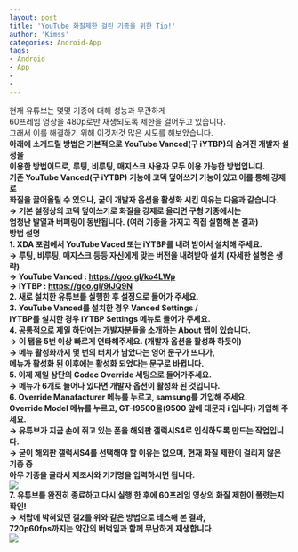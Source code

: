 ```yaml
---
layout: post
title: 'YouTube 화질제한 걸린 기종을 위한 Tip!'
author: 'Kimss'
categories: Android-App
tags:
- Android
- App
-
-
---
```



<script> location.href='https://cafe.naver.com/develoid/792442' ; </script>

<div><span>현재 유튜브는&nbsp;</span><span>몇몇 기종에 대해&nbsp;</span><span>성능과 무관하게</span></div><div><span>60프레임 영상을 480p로만 재생되도록 제한을 걸어두고 있습니다.</span></div><div><span>그래서 이를 해결하기 위해 이것저것 많은 시도를 해보았습니다.</span></div><div><span><b></span></div><div><span>아래에 소개드릴 방법은 기본적으로&nbsp;</span><span>YouTube Vanced(구 iYTBP)의 숨겨진 개발자 설정을</span></div><div><span>이용한 방법이므로,&nbsp;</span><span><b>루팅, 비루팅, 매지스크 사용자 모두 이용 가능한 방법</b>입니다.</span></div><div><span><b></span></div><div><span>기존&nbsp;</span><span>YouTube Vanced(구 iYTBP) 기능에 코덱 덮어쓰기 기능이 있고&nbsp;</span><span>이를 통해 강제로</span></div><div><span>화질을 끌어올릴 수 있으나,&nbsp;</span><span>굳이&nbsp;</span><span>개발자 옵션을 활성화 시킨 이유는 다음과 같습니다.</span></div><div><span>→</span><span>&nbsp;</span><span>기본 설정상의 코덱 덮어쓰기로 화질을 강제로 올리면&nbsp;</span><span>구형 기종에서는</span></div><div><span>엄청난 발열과 버퍼링이 동반됩니다.&nbsp;</span><span>(여러 기종을 가지고 직접 실험해 본 결과)</span></div><div><span><b></span></div><div><span><b><span>방법 설명</span></b></span></div><div><span><b></span></div><div><span><span><b><span>1.</span></b></span> XDA 포럼에서 YouTube Vaced 또는 iYTBP를 내려 받아서 설치해 주세요.</span></div><div><span>→ 루팅, 비루팅, 매지스크 등등 자신에게 맞는 버전을 내려받아 설치 (자세한 설명은 생략)</span></div><div><span>→</span><span>&nbsp;YouTube Vanced :&nbsp;</span><span><a href="https://goo.gl/ko4LWp"><span>https://goo.gl/ko4LWp</span></a>&nbsp;</span></div><div><span>→</span><span>&nbsp;iYTBP :&nbsp;<a href="https://goo.gl/9lJQ9N"><span>https://goo.gl/9lJQ9N</span></a></span></div><div><span><b></span></div><div><span><b><span>2.</span></b> 새로 설치한 유튜브를 실행한 후 설정으로 들어가 주세요.</span></div><div><b></div><div><span><b><span>3.</span></b>&nbsp;</span><span>YouTube Vanced를 설치한 경우 Vanced Settings&nbsp;</span><span>/</span></div><div><span>iYTBP를 설치한 경우&nbsp;</span><span>iYTBP Settings 메뉴로 들어가 주세요.</span></div><div><span><b></span></div><div><span><b><span>4.</span></b> 공통적으로 제일 하단에는 개발자분들을 소개하는 About 탭이 있습니다.</span></div><div><span>→</span><span>&nbsp;이 탭을 5번 이상 빠르게 연타해주세요. (개발자 옵션을 활성화 하듯이)</span></div><div><span>→</span><span>&nbsp;메뉴 활성화까지 몇 번의 터치가 남았다는 영어 문구가 뜨다가,</span></div><div><span>메뉴가 활성화 된 이후에는 활성화 되었다는 문구로 바뀝니다.</span></div><div><span><b></span></div><div><span><b><span>5.</span></b> 이제 제일 상단의 Codec Override 세팅으로 들어가주세요.</span></div><div><span>→&nbsp;</span><span>메뉴가&nbsp;</span><span>6개로 늘어나 있다면 개발자 옵션이 활성화 된 것입니다.</span></div><div><span><b></span></div><div><span><b><span>6.</span></b> Override Manafacturer 메뉴를 누르고, samsung를 기입해 주세요.</span></div><div><span>Override Model 메뉴를 누르고, GT-I9500을(9500 앞에 대문자 i 입니다) 기입해 주세요.</span></div><div><div><span>→ 유튜브가 지금 손에 쥐고 있는 폰을 해외판 갤럭시S4로&nbsp;</span><span>인식하도록 만드는 작업입니다.</span></div><div><span>→ 굳이 해외판 갤럭시S4를 선택해야 할 이유는 없으며,&nbsp;</span><span>현재 화질 제한이 걸리지 않은 기종 중</span></div><div><span>아무 기종을 골라서&nbsp;</span><span>제조사와 기기명을 입력하시면 됩니다.</span><span>&nbsp;</span></div></div><div><img src="https://cafeptthumb-phinf.pstatic.net/MjAxOTA1MjNfMTg2/MDAxNTU4NjE4MDQzOTY2.QOGUsEuwMY2TD95YkJvLi4yRZW6c5ktJRRoQ0-_PXewg.Hw_YoI7boVcG6ZnXKFN_fEO5i5UppIGuMUzP_kYlIPUg.PNG/Screenshot_2018-04-10-14-22-04_.png?type=w740"><b></div><div><b></div><div><span><b><span>7.</span></b> 유튜브를 완전히 종료하고 다시 실행 한 후에 60프레임 영상의 화질 제한이 풀렸는지 확인!</span></div><div><span>→ 서랍에 박혀있던 갤2를 위와 같은 방법으로 테스해 본 결과,</span></div><div><span>720p60fps까지는 약간의 버벅임과&nbsp;</span><span>함께 무난하게 재생합니다.</span></div><div><span><img src="https://cafeptthumb-phinf.pstatic.net/MjAxOTA1MjNfMjk4/MDAxNTU4NjE4MDg5NjQ1.9oQrClmWTzfIc4riIHQRGh5AZXzZ1B7qKSKZk2vqAOcg.QLv8UM8PhlPiKhqDgMupePcrmi90-YIWyZjVwgjZQPsg.PNG/Screenshot_2018-04-10-14-22-51.png?type=w740"><b></span></div>
